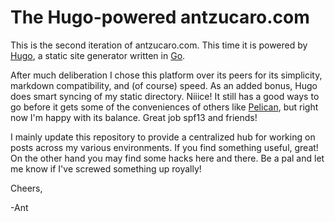 # The Hugo-powered antzucaro.com

This is the second iteration of antzucaro.com. This time it is powered by 
[Hugo](http://hugo.spf13.com), a static site generator written in 
[Go](http://www.golang.org).

After much deliberation I chose this platform over its peers for its 
simplicity, markdown compatibility, and (of course) speed. As an added bonus, 
Hugo does smart syncing of my static directory. Niiice! It still has a good 
ways to go before it gets some of the conveniences of others like 
[Pelican](http://www.getpelican.com), but right now I'm happy with its balance. 
Great job spf13 and friends!

I mainly update this repository to provide a centralized hub for working on 
posts across my various environments. If you find something useful, great! 
On the other hand you may find some hacks here and there. Be a pal and let me
know if I've screwed something up royally!

Cheers,

-Ant

